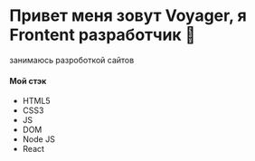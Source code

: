 <h1>Привет меня зовут Voyager, я Frontent разработчик 👋</h1>
<p>занимаюсь разроботкой сайтов</p>

<h4>Мой стэк</h4>
<ul>
<li>HTML5</li>
<li>CSS3</li>
<li>JS</li>
<li>DOM</li>
<li>Node JS</li>
<li>React</li>
</ul>

